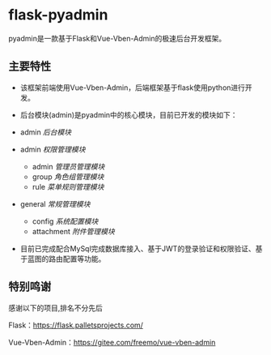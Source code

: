 # flask-pyadmin
pyadmin是一款基于Flask和Vue-Vben-Admin的极速后台开发框架。

## 主要特性
* 该框架前端使用Vue-Vben-Admin，后端框架基于flask使用python进行开发。
* 后台模块(admin)是pyadmin中的核心模块，目前已开发的模块如下：

* admin _后台模块_
 * admin    _权限管理模块_
   * admin  _管理员管理模块_
   * group  _角色组管理模块_
   * rule   _菜单规则管理模块_
 * general  _常规管理模块_
   * config _系统配置模块_
   * attachment _附件管理模块_

* 目前已完成配合MySql完成数据库接入、基于JWT的登录验证和权限验证、基于蓝图的路由配置等功能。

## 特别鸣谢

感谢以下的项目,排名不分先后

Flask：https://flask.palletsprojects.com/

Vue-Vben-Admin：https://gitee.com/freemo/vue-vben-admin
